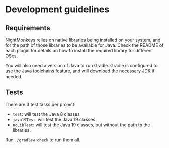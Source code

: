 # Development guidelines

## Requirements

NightMonkeys relies on native libraries being installed on your system, and for the path of those libraries to be available for Java. Check the README of each plugin for details on how to install the required library for different OSes.

You will also need a version of Java to run Gradle. Gradle is configured to use the Java toolchains feature, and will download the necessary JDK if needed.

## Tests

There are 3 test tasks per project:
- `test`: will test the Java 8 classes
- `java19Test`: will test the Java 19 classes
- `noLibTest`: will test the Java 19 classes, but without the path to the libraries.

Run `./gradlew check` to run them all.